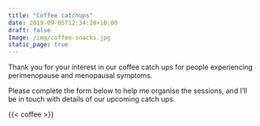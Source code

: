 ```yaml
---
title: "Coffee catchups"
date: 2019-09-05T12:34:20+10:00
draft: false
Image: /img/coffee-snacks.jpg
static_page: true
---
```


Thank you for your interest in our coffee catch ups for people experiencing perimenopause and menopausal symptoms.

Please complete the form below to help me organise the sessions, and I’ll be in touch with details of our upcoming catch ups. 

{{< coffee >}} 

